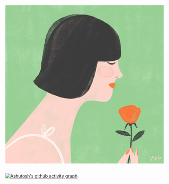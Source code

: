 <table>
    <tr><img src="https://github.com/Nayemhasan/Nayemhasan/blob/main/melon/flower_eating.gif"></tr>
</table>

[![Ashutosh's github activity graph](https://github-readme-activity-graph.cyclic.app/graph?username=Nayemhasan&theme=github-compact)](https://github.com/ashutosh00710/github-readme-activity-graph)


